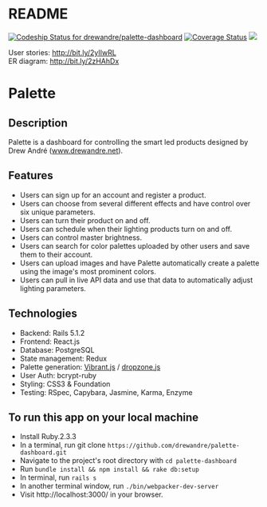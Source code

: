 # README

[ ![Codeship Status for drewandre/palette-dashboard](https://app.codeship.com/projects/1558e670-aa28-0135-20c8-36aeb956401e/status?branch=master)](https://app.codeship.com/projects/256469)    [![Coverage Status](https://coveralls.io/repos/github/drewandre/palette-dashboard/badge.svg?branch=master)](https://coveralls.io/github/drewandre/palette-dashboard?branch=master)    <a href="https://codeclimate.com/github/drewandre/palette-dashboard/maintainability"><img src="https://api.codeclimate.com/v1/badges/2922eba3b2b8516af001/maintainability" /></a>

User stories: http://bit.ly/2yIIwRL</br>
ER diagram: http://bit.ly/2zHAhDx</br>

<h1>Palette</h1>

## Description
Palette is a dashboard for controlling the smart led products designed by Drew André (www.drewandre.net).

## Features
* Users can sign up for an account and register a product.
* Users can choose from several different effects and have control over six unique parameters.
* Users can turn their product on and off.
* Users can schedule when their lighting products turn on and off.
* Users can control master brightness.
* Users can search for color palettes uploaded by other users and save them to their account.
* Users can upload images and have Palette automatically create a palette using the image's most prominent colors.
* Users can pull in live API data and use that data to automatically adjust lighting parameters.

## Technologies
* Backend: Rails 5.1.2
* Frontend: React.js
* Database: PostgreSQL
* State management: Redux
* Palette generation: <a href='https://jariz.github.io/vibrant.js/'>Vibrant.js</a> / <a href='http://www.dropzonejs.com/'>dropzone.js</a>
* User Auth: bcrypt-ruby 
* Styling: CSS3 & Foundation
* Testing: RSpec, Capybara, Jasmine, Karma, Enzyme

## To run this app on your local machine
* Install Ruby.2.3.3
* In a terminal, run git clone `https://github.com/drewandre/palette-dashboard.git`
* Navigate to the project's root directory with `cd palette-dashboard`
* Run `bundle install && npm install && rake db:setup`
* In terminal, run `rails s`
* In another terminal window, run `./bin/webpacker-dev-server`
* Visit http://localhost:3000/ in your browser.
